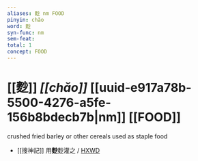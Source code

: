 ```yaml
---
aliases: 麨 nm FOOD
pinyin: chǎo
word: 麨
syn-func: nm
sem-feat: 
total: 1
concept: FOOD 
---
```

# [[麨]] *[[chǎo]]*  [[uuid-e917a78b-5500-4276-a5fe-156b8bdecb7b|nm]] [[FOOD]]
crushed fried barley or other cereals used as staple food
 - [[搜神記]] 用**麨**麨灌之 / [HXWD](https://hxwd.org/textview.html?location=KR3l0099_tls_019-1a.55)
